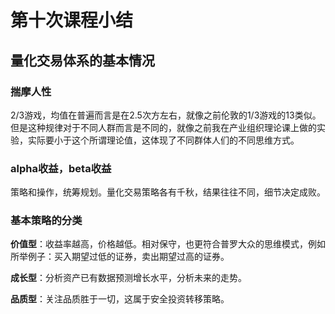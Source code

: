 # 第十次课程小结

## 量化交易体系的基本情况

### 揣摩人性


2/3游戏，均值在普遍而言是在2.5次方左右，就像之前伦敦的1/3游戏的13类似。
但是这种规律对于不同人群而言是不同的，就像之前我在产业组织理论课上做的实验，实际要小于这个所谓理论值，这体现了不同群体人们的不同思维方式。




### alpha收益，beta收益



策略和操作，统筹规划。量化交易策略各有千秋，结果往往不同，细节决定成败。



### 基本策略的分类

**价值型**：收益率越高，价格越低。相对保守，也更符合普罗大众的思维模式，例如所举例子：买入期望过低的证券，卖出期望过高的证券。

**成长型**：分析资产已有数据预测增长水平，分析未来的走势。

**品质型**：关注品质胜于一切，这属于安全投资转移策略。
